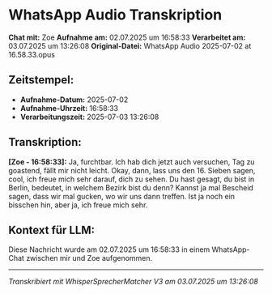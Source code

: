 # WhatsApp Audio Transkription

**Chat mit:** Zoe
**Aufnahme am:** 02.07.2025 um 16:58:33
**Verarbeitet am:** 03.07.2025 um 13:26:08
**Original-Datei:** WhatsApp Audio 2025-07-02 at 16.58.33.opus

## Zeitstempel:
- **Aufnahme-Datum:** 2025-07-02
- **Aufnahme-Uhrzeit:** 16:58:33
- **Verarbeitungszeit:** 2025-07-03 13:26:08

## Transkription:

**[Zoe - 16:58:33]:** Ja, furchtbar. Ich hab dich jetzt auch versuchen, Tag zu goastend, fällt mir nicht leicht.
Okay, dann, lass uns den 16. Sieben sagen, cool, ich freue mich sehr darauf, dich zu sehen.
Du hast gesagt, du bist in Berlin, bedeutet, in welchem Bezirk bist du denn?
Kannst ja mal Bescheid sagen, dass wir mal gucken, wo wir uns dann treffen.
Ist ja noch ein bisschen hin, aber ja, ich freue mich sehr.

## Kontext für LLM:
Diese Nachricht wurde am 02.07.2025 um 16:58:33 in einem WhatsApp-Chat zwischen mir und Zoe aufgenommen.

---
*Transkribiert mit WhisperSprecherMatcher V3 am 03.07.2025 um 13:26:08*

